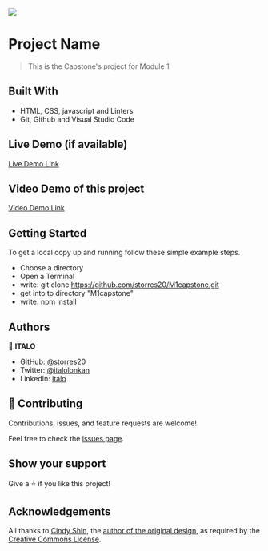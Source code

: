![](https://img.shields.io/badge/Microverse-blueviolet)

# Project Name

> This is the Capstone's project for Module 1

## Built With

- HTML, CSS, javascript and Linters
- Git, Github and Visual Studio Code

## Live Demo (if available)

[Live Demo Link](https://storres20.github.io/M1capstone/)

## Video Demo of this project

[Video Demo Link](https://www.loom.com/share/5a0e78b87bb54e4c8c17396f98064741)


## Getting Started

To get a local copy up and running follow these simple example steps.

- Choose a directory
- Open a Terminal
- write: git clone https://github.com/storres20/M1capstone.git
- get into to directory "M1capstone"
- write: npm install

## Authors

👤 **ITALO**

- GitHub: [@storres20](https://github.com/storres20)
- Twitter: [@italolonkan](https://twitter.com/italolonkan)
- LinkedIn: [italo](https://www.linkedin.com/in/italo-lon-kan/)


## 🤝 Contributing

Contributions, issues, and feature requests are welcome!

Feel free to check the [issues page](https://github.com/storres20/M1capstone/issues).

## Show your support

Give a ⭐️ if you like this project!

## Acknowledgements

All thanks to [Cindy Shin](https://www.behance.net/adagio07), the [author of the original design](https://www.behance.net/gallery/29845175/CC-Global-Summit-2015), as required by the [Creative Commons License](https://creativecommons.org/licenses/).
